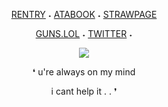 <div align="center">
  
[RENTRY](https://rentry.co/oracIeofstars)‎    ‎‎‎‎‎‎˖‎    [ATABOOK](https://thelookoflove.atabook.org)    ˖    [STRAWPAGE](https://lookoflove.straw.page)

<div align="center">
  
[GUNS.LOL](https://guns.lol/thelookoflove)‎    ‎‎‎‎‎‎˖‎    [TWITTER](https://x.com/rinverses)    ˖    


<p align="center"> <img src="https://i.postimg.cc/PJZYkQ0Z/image-2024-11-07-185522959.png"/>
</p>

<p align="center"> ❛ u're always on my mind 
<p align="center"> i cant help it . . ❜ 
